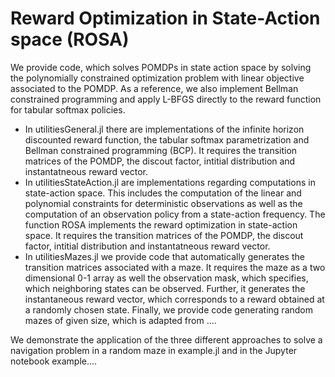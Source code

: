 # Reward Optimization in State-Action space (ROSA)

We provide code, which solves POMDPs in state action space by solving the polynomially constrained optimization problem with linear objective associated to the POMDP. As a reference, we also implement Bellman constrained programming and apply L-BFGS directly to the reward function for tabular softmax policies.

* In utilitiesGeneral.jl there are implementations of the infinite horizon discounted reward function, the tabular softmax parametrization and Bellman constrained programming (BCP). It requires the transition matrices of the POMDP, the discout factor, intitial distribution and instantatneous reward vector.
* In utilitiesStateAction.jl are implementations regarding computations in state-action space. This includes the computation of the linear and polynomial constraints for deterministic observations as well as the computation of an observation policy from a state-action frequency. The function ROSA implements the reward optimization in state-action space. It requires the transition matrices of the POMDP, the discout factor, intitial distribution and instantatneous reward vector.
* In utilitiesMazes.jl we provide code that automatically generates the transition matrices associated with a maze. It requires the maze as a two dimensional 0-1 array as well the observation mask, which specifies, which neighboring states can be observed. Further, it generates the instantaneous reward vector, which corresponds to a reward obtained at a randomly chosen state. Finally, we provide code generating random mazes of given size, which is adapted from ....

We demonstrate the application of the three different approaches to solve a navigation problem in a random maze in example.jl and in the Jupyter notebook example....
